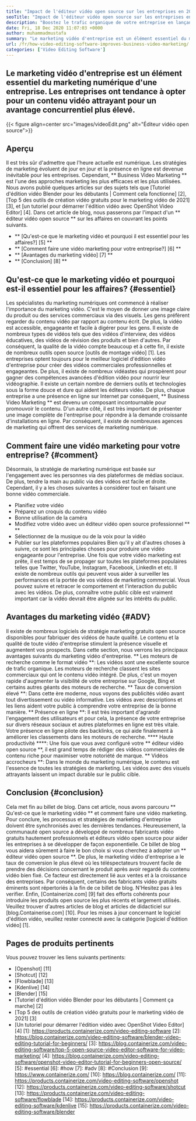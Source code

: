```yaml
---
title: "Impact de l'éditeur vidéo open source sur les entreprises en 2021" 
seoTitle: "Impact de l'éditeur vidéo open source sur les entreprises en 2021" 
description: "Boostez le trafic organique de votre entreprise en lançant une puissante campagne vidéo. Ce billet de blog explique les avantages de l'utilisation d'un éditeur vidéo open source." 
date: Fri, 18 Dec 2020 11:07:03 +0000
author: muhammadmustafa
summary: "Le marketing vidéo d'entreprise est un élément essentiel du marketing numérique d'une entreprise. Les entreprises ont tendance à opter pour un contenu vidéo attrayant pour un avantage concurrentiel plus élevé." 
url: /fr/how-video-editing-software-improves-business-video-marketing/
categories: ['Video Editing Software']
---
```


## Le marketing vidéo d'entreprise est un élément essentiel du marketing numérique d'une entreprise. Les entreprises ont tendance à opter pour un contenu vidéo attrayant pour un avantage concurrentiel plus élevé.

{{< figure align=center src="images/videoEdit.png" alt="Éditeur vidéo open source">}}


## Aperçu
Il est très sûr d'admettre que l'heure actuelle est numérique. Les stratégies de marketing évoluent de jour en jour et la présence en ligne est devenue inévitable pour les entreprises. Cependant, ** Business Video Marketing ** est l'une des approches marketing les plus efficaces et les plus utilisées. Nous avons publié quelques articles sur des sujets tels que [Tutoriel d'édition vidéo Blender pour les débutants | Comment cela fonctionne] [2], [Top 5 des outils de création vidéo gratuits pour le marketing vidéo de 2021] [3], et [un tutoriel pour démarrer l'édition vidéo avec OpenShot Video Editor] [4]. Dans cet article de blog, nous passerons par l'impact d'un ** éditeur vidéo open source ** sur les affaires en couvrant les points suivants.
  * ** [Qu'est-ce que le marketing vidéo et pourquoi il est essentiel pour les affaires?] [5] **
  * ** [Comment faire une vidéo marketing pour votre entreprise?] [6] **
  * ** [Avantages du marketing vidéo] [7] **
  * ** [Conclusion] [8] **

## Qu'est-ce que le marketing vidéo et pourquoi est-il essentiel pour les affaires? {#essentiel}
Les spécialistes du marketing numériques ont commencé à réaliser l'importance du marketing vidéo. C'est le moyen de donner une image claire du produit ou des services commerciaux via des visuels. Les gens préfèrent regarder du contenu vidéo par rapport au contenu écrit. De plus, la vidéo est accessible, engageante et facile à digérer pour les gens. Il existe de nombreux types de vidéos tels que des vidéos d'interview, des vidéos éducatives, des vidéos de révision des produits et bien d'autres. Par conséquent, la qualité de la vidéo compte beaucoup et à cette fin, il existe de nombreux outils open source [outils de montage vidéo] [1]. Les entreprises optent toujours pour le meilleur logiciel d'édition vidéo d'entreprise pour créer des vidéos commerciales professionnelles et engageantes.
De plus, il existe de nombreux vidéastes qui prospèrent pour gagner des compétences avancées d'édition vidéo pour nourrir leur vidéographie. Il existe un certain nombre de derniers outils et technologies sous la forme douce et dure qui aident les éditeurs vidéo. De plus, chaque entreprise a une présence en ligne sur Internet par conséquent, ** Business Video Marketing ** est devenu un composant incontournable pour promouvoir le contenu. D'un autre côté, il est très important de présenter une image complète de l'entreprise pour répondre à la demande croissante d'installations en ligne. Par conséquent, il existe de nombreuses agences de marketing qui offrent des services de marketing numérique.

## Comment faire une vidéo marketing pour votre entreprise? {#comment}
Désormais, la stratégie de marketing numérique est basée sur l'engagement avec les personnes via des plateformes de médias sociaux. De plus, tendre la main au public via des vidéos est facile et droite. Cependant, il y a les choses suivantes à considérer tout en faisant une bonne vidéo commerciale.
  * Planifiez votre vidéo
  * Préparez un croquis du contenu vidéo
  * Bonne utilisation de la caméra
  * Modifiez votre vidéo avec un éditeur vidéo open source professionnel ** **
  * Sélectionnez de la musique ou de la voix pour la vidéo
  * Publier sur les plateformes populaires
Bien qu'il y ait d'autres choses à suivre, ce sont les principales choses pour produire une vidéo engageante pour l'entreprise. Une fois que votre vidéo marketing est prête, il est temps de se propager sur toutes les plateformes populaires telles que Twitter, YouTube, Instagram, Facebook, LinkedIn et etc. Il existe de nombreux outils qui peuvent vous aider à surveiller les performances et la portée de vos vidéos de marketing commercial. Vous pouvez suivre et retracer le comportement et l'interaction du public avec les vidéos. De plus, connaître votre public cible est vraiment important car la vidéo devrait être alignée sur les intérêts du public.

## Avantages du marketing vidéo {#ADV}
Il existe de nombreux logiciels de stratégie marketing gratuits open source disponibles pour fabriquer des vidéos de haute qualité. Le contenu et la qualité de toute vidéo d'entreprise stimulent la présence visuelle et augmentent vos prospects. Dans cette section, nous verrons les principaux avantages suivants du marketing vidéo d'entreprise.
** Les moteurs de recherche comme le format vidéo **: Les vidéos sont une excellente source de trafic organique. Les moteurs de recherche classent les sites commerciaux qui ont le contenu vidéo intégré. De plus, c'est un moyen rapide d'augmenter la visibilité de votre entreprise sur Google, Bing et certains autres géants des moteurs de recherche.
** Taux de conversion élevé **: Dans cette ère moderne, nous voyons des publicités vidéo avant tout divertissement ou vidéo informative. Les vidéos avec descriptions et les liens aident votre public à comprendre votre entreprise de la bonne manière.
** Présence en ligne **: Il est très important d'agrandir l'engagement des utilisateurs et pour cela, la présence de votre entreprise sur divers réseaux sociaux et autres plateformes en ligne est très vitale. Votre présence en ligne pilote des backlinks, ce qui aide finalement à améliorer les classements dans les moteurs de recherche.
**** Haute productivité ****: Une fois que vous avez configuré votre ** éditeur vidéo open source **, il est grand temps de rédiger des vidéos commerciales de contenu riche pour maximiser votre notoriété de marque.
** Vidéos accrocheurs **: Dans le monde du marketing numérique, le contenu est l'essence de toutes les stratégies de marketing. Les vidéos avec des visuels attrayants laissent un impact durable sur le public cible.

## Conclusion {#conclusion}
Cela met fin au billet de blog. Dans cet article, nous avons parcouru ** Qu'est-ce que le marketing vidéo ** et comment faire une vidéo marketing. Pour conclure, les processus et stratégies de marketing d'entreprise doivent être synchronisés avec les dernières tendances. Heureusement, la communauté open source a développé de nombreux fabricants vidéo gratuits hautement professionnels et éditeurs vidéo open source pour aider les entreprises à se développer de façon exponentielle. Ce billet de blog vous aidera sûrement à faire le bon choix si vous cherchez à adopter un ** éditeur vidéo open source **. De plus, le marketing vidéo d'entreprise a le taux de conversion le plus élevé où les téléspectateurs trouvent facile de prendre des décisions concernant le produit après avoir regardé du contenu vidéo bien fixé. Ce facteur est directement lié aux ventes et à la croissance des entreprises. Par conséquent, certains des fabricants vidéo gratuits éminents sont répertoriés à la fin de ce billet de blog. N'Hesitez pas à les verifier.
Enfin, [Containerize.com] [9] fait des efforts cohérents pour introduire les produits open source les plus récents et largement utilisés. Veuillez trouver d'autres articles de blog et articles de didacticiel sur [blog.Containerise.com] [10]. Pour les mises à jour concernant le logiciel d'édition vidéo, veuillez rester connecté avec la catégorie [logiciel d'édition vidéo] [1].

## Pages de produits pertinents
Vous pouvez trouver les liens suivants pertinents:
  * [Openshot] [11]
  * [Shotcut] [12]
  * [Flowblade] [13]
  * [Kdenlive] [14]
  * [Blender] [15]
  * [Tutoriel d'édition vidéo Blender pour les débutants | Comment ça marche] [2]
  * [Top 5 des outils de création vidéo gratuits pour le marketing vidéo de 2021] [3]
  * [Un tutoriel pour démarrer l'édition vidéo avec OpenShot Video Editor] [4]
[1]: https://products.containerize.com/video-editing-software
[2]: https://blog.containerize.com/video-editing-software/blender-video-editing-tutorial-for-beginners/
[3]: https://blog.containerize.com/video-editing-software/top-5-open-source-video-editor-software-for-video-marketing/
[4]: https://blog.containerize.com/video-editing-software/openshot-video-editor-tutorial-for-beginners-open-source/
[5]: #essential
[6]: #how
[7]: #adv
[8]: #Conclusion
[9]: https://www.containerize.com/
[10]: https://blog.containerize.com/
[11]: https://products.containerize.com/video-editing-software/openshot
[12]: https://products.containerize.com/video-editing-software/shotcut
[13]: https://products.containerize.com/video-editing-software/flowblade
[14]: https://products.containerize.com/video-editing-software/kdenlive
[15]: https://products.containerize.com/video-editing-software/blender
